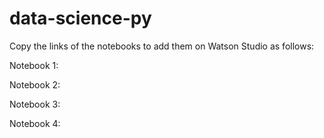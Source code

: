 # data-science-py 

Copy the links of the notebooks to add them on Watson Studio as follows: 

Notebook 1: 

Notebook 2: 

Notebook 3: 

Notebook 4:
